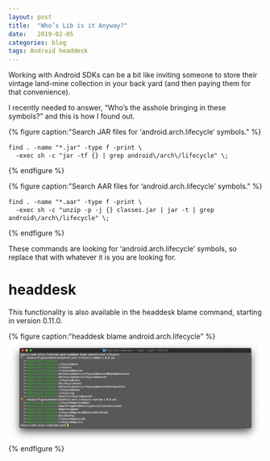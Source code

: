 ```yaml
---
layout: post
title:  "Who’s Lib is it Anyway?"
date:   2019-02-05
categories: blog
tags: Android headdesk
---
```


Working with Android SDKs can be a bit like inviting someone to store their vintage land-mine collection in your back yard (and then paying them for that convenience).

I recently needed to answer, “Who’s the asshole bringing in these symbols?” and this is how I found out.

{% figure caption:"Search JAR files for ‘android.arch.lifecycle’ symbols." %}
```shell
find . -name "*.jar" -type f -print \
  -exec sh -c "jar -tf {} | grep android\/arch\/lifecycle" \;
```
{% endfigure %}

{% figure caption:"Search AAR files for ‘android.arch.lifecycle’ symbols." %}
```shell
find . -name "*.aar" -type f -print \
  -exec sh -c "unzip -p -j {} classes.jar | jar -t | grep android\/arch\/lifecycle" \;
```
{% endfigure %}

These commands are looking for ‘android.arch.lifecycle’ symbols, so replace that with whatever it is you are looking for.

# headdesk

This functionality is also available in the headdesk blame command, starting in version 0.11.0.

{% figure caption:"headdesk blame android.arch.lifecycle" %}
![headdesk blame android.arch.lifecycle](/assets/images/headdesk-blame.png)
{% endfigure %}
